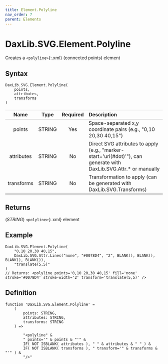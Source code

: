 ```yaml
---
title: Element.Polyline
nav_order: 7
parent: Elements
---
```


# DaxLib.SVG.Element.Polyline

Creates a `<polyline>`{:.xml} (connected points) element

## Syntax
```dax
DaxLib.SVG.Element.Polyline(
	points, 
	attributes, 
	transforms
)
```

| Name       | Type   | Required | Description                                                                                         |
|:----------:|:------:|:--------:|:----------------------------------------------------------------------------------------------------|
| points     | STRING | Yes      | Space-separated x,y coordinate pairs (e.g., "0,10 20,30 40,15")                                   |
| attributes | STRING | No       | Direct SVG attributes to apply (e.g., "marker-start='url(#dot)'"), can generate with DaxLib.SVG.Attr.* or manually |
| transforms | STRING | No       | Transformation to apply (can be generated with DaxLib.SVG.Transforms)                             |

## Returns

(*STRING*) `<polyline>`{:.xml} element

## Example

```dax
DaxLib.SVG.Element.Polyline(
	"0,10 20,30 40,15",
	DaxLib.SVG.Attr.Lines("none", "#0078D4", "2", BLANK(), BLANK(), BLANK(), BLANK()),
	"translate(5,5)"
)
// Returns: <polyline points='0,10 20,30 40,15' fill='none' stroke='#0078D4' stroke-width='2' transform='translate(5,5)' />
```

## Definition

```dax
function 'DaxLib.SVG.Element.Polyline' =
	(
		points: STRING,
		attributes: STRING,
		transforms: STRING
	) =>

		"<polyline" &
		" points='" & points & "'" &
		IF( NOT ISBLANK( attributes ), " " & attributes & " " ) &
		IF( NOT ISBLANK( transforms ), " transform='" & transforms & "'" ) & 
		"/>"
```